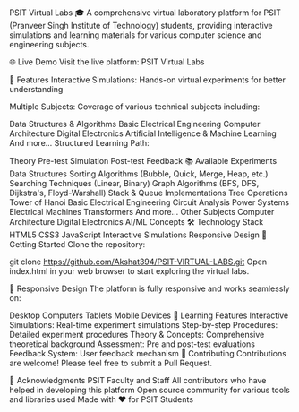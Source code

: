 PSIT Virtual Labs 🎓
A comprehensive virtual laboratory platform for PSIT (Pranveer Singh Institute of Technology) students, providing interactive simulations and learning materials for various computer science and engineering subjects.

🌐 Live Demo
Visit the live platform: PSIT Virtual Labs

🌟 Features
Interactive Simulations: Hands-on virtual experiments for better understanding

Multiple Subjects: Coverage of various technical subjects including:

Data Structures & Algorithms
Basic Electrical Engineering
Computer Architecture
Digital Electronics
Artificial Intelligence & Machine Learning
And more...
Structured Learning Path:

Theory
Pre-test
Simulation
Post-test
Feedback
📚 Available Experiments
Data Structures
Sorting Algorithms (Bubble, Quick, Merge, Heap, etc.)
Searching Techniques (Linear, Binary)
Graph Algorithms (BFS, DFS, Dijkstra's, Floyd-Warshall)
Stack & Queue Implementations
Tree Operations
Tower of Hanoi
Basic Electrical Engineering
Circuit Analysis
Power Systems
Electrical Machines
Transformers
And more...
Other Subjects
Computer Architecture
Digital Electronics
AI/ML Concepts
🛠️ Technology Stack
HTML5
CSS3
JavaScript
Interactive Simulations
Responsive Design
🚀 Getting Started
Clone the repository:

git clone https://github.com/Akshat394/PSIT-VIRTUAL-LABS.git
Open index.html in your web browser to start exploring the virtual labs.

📱 Responsive Design
The platform is fully responsive and works seamlessly on:

Desktop Computers
Tablets
Mobile Devices
🎯 Learning Features
Interactive Simulations: Real-time experiment simulations
Step-by-step Procedures: Detailed experiment procedures
Theory & Concepts: Comprehensive theoretical background
Assessment: Pre and post-test evaluations
Feedback System: User feedback mechanism
🤝 Contributing
Contributions are welcome! Please feel free to submit a Pull Request.

🙏 Acknowledgments
PSIT Faculty and Staff
All contributors who have helped in developing this platform
Open source community for various tools and libraries used
Made with ❤️ for PSIT Students
